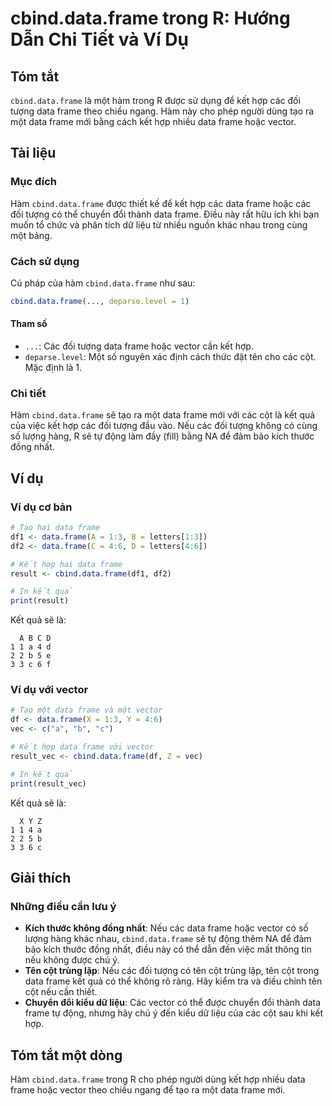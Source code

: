 <!--
Meta Description: # cbind.data.frame trong R: Hướng Dẫn Chi Tiết và Ví Dụ ## Tóm tắt `cbind.data.frame` là một hàm trong R được sử dụng để kết hợp các đối tượng data fr...
Meta Keywords: data, frame, kết, các, cbind
-->

# cbind.data.frame trong R: Hướng Dẫn Chi Tiết và Ví Dụ

## Tóm tắt
`cbind.data.frame` là một hàm trong R được sử dụng để kết hợp các đối tượng data frame theo chiều ngang. Hàm này cho phép người dùng tạo ra một data frame mới bằng cách kết hợp nhiều data frame hoặc vector.

## Tài liệu
### Mục đích
Hàm `cbind.data.frame` được thiết kế để kết hợp các data frame hoặc các đối tượng có thể chuyển đổi thành data frame. Điều này rất hữu ích khi bạn muốn tổ chức và phân tích dữ liệu từ nhiều nguồn khác nhau trong cùng một bảng.

### Cách sử dụng
Cú pháp của hàm `cbind.data.frame` như sau:

```R
cbind.data.frame(..., deparse.level = 1)
```

#### Tham số
- `...`: Các đối tượng data frame hoặc vector cần kết hợp.
- `deparse.level`: Một số nguyên xác định cách thức đặt tên cho các cột. Mặc định là 1.

### Chi tiết
Hàm `cbind.data.frame` sẽ tạo ra một data frame mới với các cột là kết quả của việc kết hợp các đối tượng đầu vào. Nếu các đối tượng không có cùng số lượng hàng, R sẽ tự động làm đầy (fill) bằng NA để đảm bảo kích thước đồng nhất.

## Ví dụ
### Ví dụ cơ bản
```R
# Tạo hai data frame
df1 <- data.frame(A = 1:3, B = letters[1:3])
df2 <- data.frame(C = 4:6, D = letters[4:6])

# Kết hợp hai data frame
result <- cbind.data.frame(df1, df2)

# In kết quả
print(result)
```

Kết quả sẽ là:
```
  A B C D
1 1 a 4 d
2 2 b 5 e
3 3 c 6 f
```

### Ví dụ với vector
```R
# Tạo một data frame và một vector
df <- data.frame(X = 1:3, Y = 4:6)
vec <- c("a", "b", "c")

# Kết hợp data frame với vector
result_vec <- cbind.data.frame(df, Z = vec)

# In kết quả
print(result_vec)
```

Kết quả sẽ là:
```
  X Y Z
1 1 4 a
2 2 5 b
3 3 6 c
```

## Giải thích
### Những điều cần lưu ý
- **Kích thước không đồng nhất**: Nếu các data frame hoặc vector có số lượng hàng khác nhau, `cbind.data.frame` sẽ tự động thêm NA để đảm bảo kích thước đồng nhất, điều này có thể dẫn đến việc mất thông tin nếu không được chú ý.
- **Tên cột trùng lặp**: Nếu các đối tượng có tên cột trùng lặp, tên cột trong data frame kết quả có thể không rõ ràng. Hãy kiểm tra và điều chỉnh tên cột nếu cần thiết.
- **Chuyển đổi kiểu dữ liệu**: Các vector có thể được chuyển đổi thành data frame tự động, nhưng hãy chú ý đến kiểu dữ liệu của các cột sau khi kết hợp.

## Tóm tắt một dòng
Hàm `cbind.data.frame` trong R cho phép người dùng kết hợp nhiều data frame hoặc vector theo chiều ngang để tạo ra một data frame mới.